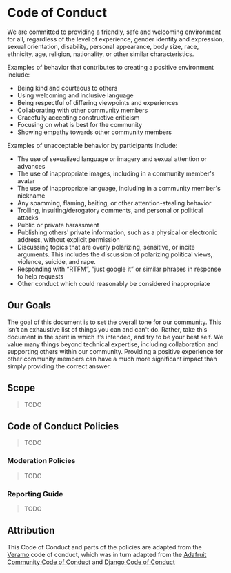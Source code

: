 # Code of Conduct

We are committed to providing a friendly, safe and welcoming environment for all, regardless of the level of experience, gender identity and expression, sexual orientation, disability, personal appearance, body size, race, ethnicity, age, religion, nationality, or other similar characteristics.

Examples of behavior that contributes to creating a positive environment include:
- Being kind and courteous to others
- Using welcoming and inclusive language
- Being respectful of differing viewpoints and experiences
- Collaborating with other community members
- Gracefully accepting constructive criticism
- Focusing on what is best for the community
- Showing empathy towards other community members

Examples of unacceptable behavior by participants include:
- The use of sexualized language or imagery and sexual attention or advances
- The use of inappropriate images, including in a community member's avatar
- The use of inappropriate language, including in a community member's nickname
- Any spamming, flaming, baiting, or other attention-stealing behavior
- Trolling, insulting/derogatory comments, and personal or political attacks
- Public or private harassment
- Publishing others' private information, such as a physical or electronic address, without explicit permission
- Discussing topics that are overly polarizing, sensitive, or incite arguments. This includes the discussion of polarizing political views, violence, suicide, and rape.
- Responding with “RTFM”, "just google it” or similar phrases in response to help requests
- Other conduct which could reasonably be considered inappropriate

## Our Goals
The goal of this document is to set the overall tone for our community. This isn’t an exhaustive list of things you can and can't do. Rather, take this document in the spirit in which it’s intended, and try to be your best self.
We value many things beyond technical expertise, including collaboration and supporting others within our community. Providing a positive experience for other community members can have a much more significant impact than simply providing the correct answer.


## Scope

> TODO

## Code of Conduct Policies

> TODO

### Moderation Policies

> TODO

### Reporting Guide

> TODO

## Attribution
This Code of Conduct and parts of the policies are adapted from the [Veramo](https://github.com/uport-project/veramo/blob/next/CODE_OF_CONDUCT.md) code of conduct, which was in turn adapted from the [Adafruit Community Code of Conduct](https://github.com/adafruit/Adafruit_Community_Code_of_Conduct/blob/master/code-of-conduct.md) and [Django Code of Conduct](https://www.djangoproject.com/conduct/)
